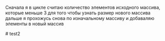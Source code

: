 Сначала я в цикле считаю количество элементов  исходного массива, которые меньше 3 для того чтобы узнать размер нового массива дальше  я прохожусь снова по изначальному массиву и добаваляю элементы в новый массив

#   t e s t 2  
 
